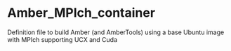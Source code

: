 # Amber_MPIch_container
Definition file to build Amber (and AmberTools) using a base Ubuntu image with MPIch supporting UCX and Cuda 
